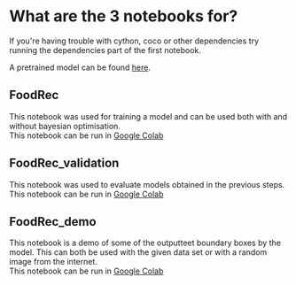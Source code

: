 # What are the 3 notebooks for?

If you're having trouble with cython, coco or other dependencies try running the dependencies part of the first notebook. <br>

A pretrained model can be found [here](https://drive.google.com/file/d/1eqj1dcnDcjguICUyLHNfflyZsmF3BNA9/view?usp=sharing).

## FoodRec
This notebook was used for training a model and can be used both with and without bayesian optimisation. <br>
This notebook can be run in [Google Colab](https://colab.research.google.com/drive/13KQoEpEG8vP76_OXHPJjgqI6lOxsaLxY?usp=sharing)

## FoodRec_validation
This notebook was used to evaluate models obtained in the previous steps. <br>
This notebook can be run in [Google Colab](https://colab.research.google.com/drive/1Cp-C6Kgm40bAoovCP5dkBNd15dHk4Sk6?usp=sharing)

## FoodRec_demo
This notebook is a demo of some of the outputteet boundary boxes by the model. This can both be used with the given data set or with a random image from the internet. <br>
This notebook can be run in [Google Colab](https://colab.research.google.com/drive/19xfKOfaPexs4bi34guFW1XkDwoGA6SbN?usp=sharing)
